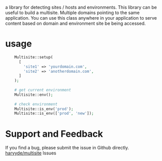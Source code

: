 a library for detecting sites / hosts and environments. This library can be useful to build a multisite. Multiple domains pointing to the same application. You can use this class anywhere in your application to serve content based on domain and environment site be being accessed.

# usage
```php
    Multisite::setup(
      [
        'site1' => 'yourdomain.com',
        'site2' => 'anotherdomain.com',
      ]
    );
    
    # get current environment
    Multisite::env();
    
    # check environment
    Multisite::is_env('prod');
    Multisite::is_env(['prod', 'new']);
```

# Support and Feedback
If you find a bug, please submit the issue in Github directly. [harvyde/multisite](https://github.com/harvyde/multisite/issues)  Issues



